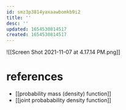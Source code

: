 ```yaml
---
id: smz3p3814yaxaawbomkb9i2
title: ''
desc: ''
updated: 1654530814517
created: 1654530814517
---
```

![[Screen Shot 2021-11-07 at 4.17.14 PM.png]]
# references
- [[probability mass (density) function]]
- [[joint probabability density function]]
